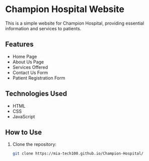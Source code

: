 # Champion Hospital Website

This is a simple website for Champion Hospital, providing essential information and services to patients.

## Features

- Home Page
- About Us Page
- Services Offered
- Contact Us Form
- Patient Registration Form

## Technologies Used

- HTML
- CSS
- JavaScript

## How to Use

1. Clone the repository:
   ```bash
   git clone https://mia-tech100.github.io/Champion-Hospital/
